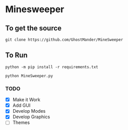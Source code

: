 # Minesweeper

## To get the source
`git clone https://github.com/GhostMander/MineSweeper`

## To Run
`python -m pip install -r requirements.txt`

`python MineSweeper.py`


### TODO

- [x] Make it Work
- [x] Add GUI
- [x] Develop Modes
- [x] Develop Graphics
- [ ] Themes

